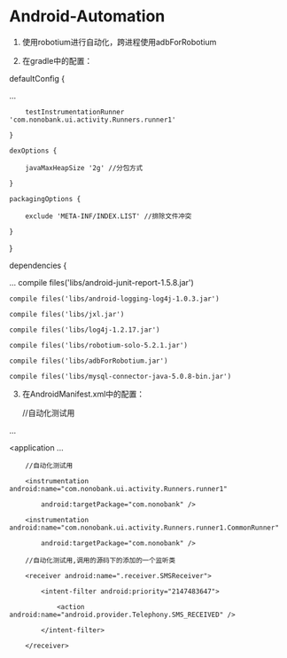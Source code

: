 Android-Automation
==================
1. 使用robotium进行自动化，跨进程使用adbForRobotium

2. 在gradle中的配置：

 defaultConfig {

...

        testInstrumentationRunner 'com.nonobank.ui.activity.Runners.runner1'
        
    }

    dexOptions {
    
        javaMaxHeapSize '2g' //分包方式
        
    }

    packagingOptions {
    
        exclude 'META-INF/INDEX.LIST' //排除文件冲突
        
    }
}

dependencies {

...
    compile files('libs/android-junit-report-1.5.8.jar')
    
    compile files('libs/android-logging-log4j-1.0.3.jar')
    
    compile files('libs/jxl.jar')
    
    compile files('libs/log4j-1.2.17.jar')
    
    compile files('libs/robotium-solo-5.2.1.jar')
    
    compile files('libs/adbForRobotium.jar')
    
    compile files('libs/mysql-connector-java-5.0.8-bin.jar')


3. 在AndroidManifest.xml中的配置：

    //自动化测试用
    
    <uses-permission android:name="android.permission.RECEIVE_SMS"/>
    
    <uses-permission android:name="android.permission.READ_SMS"/>
    
    <uses-permission android:name="android.permission.BROADCAST_SMS"/>
    
    <uses-permission android:name="android.permission.READ_EXTERNAL_STORAGE" />
    
...

  <application
...

        //自动化测试用
        
        <instrumentation android:name="com.nonobank.ui.activity.Runners.runner1"
        
            android:targetPackage="com.nonobank" />

        <instrumentation android:name="com.nonobank.ui.activity.Runners.runner1.CommonRunner"
        
            android:targetPackage="com.nonobank" />

        //自动化测试用,调用的源码下的添加的一个监听类
        
        <receiver android:name=".receiver.SMSReceiver">
        
            <intent-filter android:priority="2147483647">
            
                <action android:name="android.provider.Telephony.SMS_RECEIVED" />
                
            </intent-filter>
            
        </receiver>
        
   </application>

